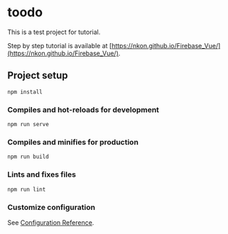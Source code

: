 # toodo

This is a test project for tutorial.

Step by step tutorial is available at [https://nkon.github.io/Firebase_Vue/](https://nkon.github.io/Firebase_Vue/).


## Project setup
```
npm install
```

### Compiles and hot-reloads for development
```
npm run serve
```

### Compiles and minifies for production
```
npm run build
```

### Lints and fixes files
```
npm run lint
```

### Customize configuration
See [Configuration Reference](https://cli.vuejs.org/config/).
